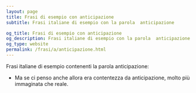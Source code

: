 ```yaml
---
layout: page
title: Frasi di esempio con anticipazione 
subtitle: Frasi italiane di esempio con la parola  anticipazione

og_title: Frasi di esempio con anticipazione 
og_description: Frasi italiane di esempio con la parola  anticipazione
og_type: website
permalink: /frasi/a/anticipazione.html
---
```


Frasi italiane di esempio contenenti la parola anticipazione:


- Ma se ci penso anche allora era contentezza da anticipazione, molto più immaginata che reale.
